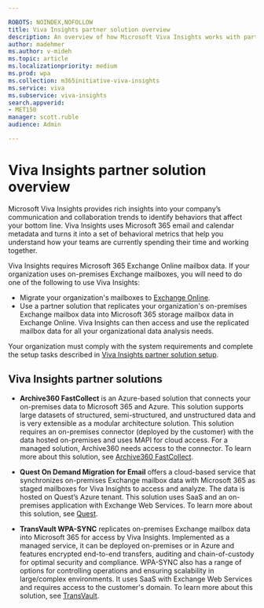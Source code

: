 ```yaml
---

ROBOTS: NOINDEX,NOFOLLOW
title: Viva Insights partner solution overview
description: An overview of how Microsoft Viva Insights works with partners to access and analyze on-premises Exchange mailbox data
author: madehmer
ms.author: v-mideh
ms.topic: article
ms.localizationpriority: medium 
ms.prod: wpa
ms.collection: m365initiative-viva-insights 
ms.service: viva 
ms.subservice: viva-insights 
search.appverid: 
- MET150 
manager: scott.ruble
audience: Admin

---
```

# Viva Insights partner solution overview

Microsoft Viva Insights provides rich insights into your company’s communication and collaboration trends to identify behaviors that affect your bottom line. Viva Insights uses Microsoft 365 email and calendar metadata and turns it into a set of behavioral metrics that help you understand how your teams are currently spending their time and working together.

Viva Insights requires Microsoft 365 Exchange Online mailbox data. If your organization uses on-premises Exchange mailboxes, you will need to do one of the following to use Viva Insights:

* Migrate your organization's mailboxes to [Exchange Online](/Exchange/exchange-online).
* Use a partner solution that replicates your organization's on-premises Exchange mailbox data into Microsoft 365 storage mailbox data in Exchange Online. Viva Insights can then access and use the replicated mailbox data for all your organizational data analysis needs.

Your organization must comply with the system requirements and complete the setup tasks described in [Viva Insights partner solution setup](./partner-setup.md).

## Viva Insights partner solutions

* **Archive360 FastCollect** is an Azure-based solution that connects your on-premises data to Microsoft 365 and Azure. This solution supports large datasets of structured, semi-structured, and unstructured data and is very extensible as a modular architecture solution. This solution requires an on-premises connector (deployed by the customer) with the data hosted on-premises and uses MAPI for cloud access. For a managed solution, Archive360 needs access to the connector. To learn more about this solution, see [Archive360 FastCollect](https://www.archive360.com/products/fastcollect-for-archives/).

* **Quest On Demand Migration for Email** offers a cloud-based service that synchronizes on-premises Exchange mailbox data with Microsoft 365 as staged mailboxes for Viva Insights to access and analyze. The data is hosted on Quest’s Azure tenant. This solution uses SaaS and an on-premises application with Exchange Web Services. To learn more about this solution, see [Quest](https://www.quest.com/products/on-demand-migration-for-email/).

* **TransVault WPA-SYNC** replicates on-premises Exchange mailbox data into Microsoft 365 for access by Viva Insights. Implemented as a managed service, it can be deployed on-premises or in Azure and features encrypted end-to-end transfers, auditing and chain-of-custody for optimal security and compliance. WPA-SYNC also has a range of options for controlling operations and ensuring scalability in large/complex environments. It uses SaaS with Exchange Web Services and requires access to the customer's domain. To learn more about this solution, see [TransVault](https://www.transvault.com/solutions/microsoft-workplace-analytics-for-hybrid/).
